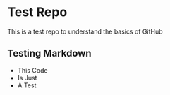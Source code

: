 # Test Repo

This is a test repo to understand the basics of GitHub

## Testing Markdown

* This Code
* Is Just
* A Test
